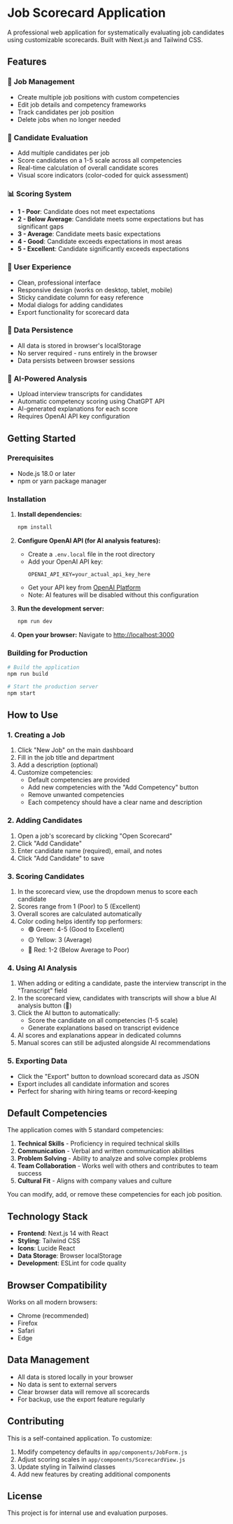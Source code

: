 # Job Scorecard Application

A professional web application for systematically evaluating job candidates using customizable scorecards. Built with Next.js and Tailwind CSS.

## Features

### 🎯 **Job Management**
- Create multiple job positions with custom competencies
- Edit job details and competency frameworks
- Track candidates per job position
- Delete jobs when no longer needed

### 👥 **Candidate Evaluation**
- Add multiple candidates per job
- Score candidates on a 1-5 scale across all competencies
- Real-time calculation of overall candidate scores
- Visual score indicators (color-coded for quick assessment)

### 📊 **Scoring System**
- **1 - Poor**: Candidate does not meet expectations
- **2 - Below Average**: Candidate meets some expectations but has significant gaps
- **3 - Average**: Candidate meets basic expectations
- **4 - Good**: Candidate exceeds expectations in most areas
- **5 - Excellent**: Candidate significantly exceeds expectations

### 🎨 **User Experience**
- Clean, professional interface
- Responsive design (works on desktop, tablet, mobile)
- Sticky candidate column for easy reference
- Modal dialogs for adding candidates
- Export functionality for scorecard data

### 💾 **Data Persistence**
- All data is stored in browser's localStorage
- No server required - runs entirely in the browser
- Data persists between browser sessions

### 🤖 **AI-Powered Analysis**
- Upload interview transcripts for candidates
- Automatic competency scoring using ChatGPT API
- AI-generated explanations for each score
- Requires OpenAI API key configuration

## Getting Started

### Prerequisites
- Node.js 18.0 or later
- npm or yarn package manager

### Installation

1. **Install dependencies:**
   ```bash
   npm install
   ```

2. **Configure OpenAI API (for AI analysis features):**
   - Create a `.env.local` file in the root directory
   - Add your OpenAI API key:
     ```
     OPENAI_API_KEY=your_actual_api_key_here
     ```
   - Get your API key from [OpenAI Platform](https://platform.openai.com/api-keys)
   - Note: AI features will be disabled without this configuration

3. **Run the development server:**
   ```bash
   npm run dev
   ```

4. **Open your browser:**
   Navigate to [http://localhost:3000](http://localhost:3000)

### Building for Production

```bash
# Build the application
npm run build

# Start the production server
npm start
```

## How to Use

### 1. Creating a Job
1. Click "New Job" on the main dashboard
2. Fill in the job title and department
3. Add a description (optional)
4. Customize competencies:
   - Default competencies are provided
   - Add new competencies with the "Add Competency" button
   - Remove unwanted competencies
   - Each competency should have a clear name and description

### 2. Adding Candidates
1. Open a job's scorecard by clicking "Open Scorecard"
2. Click "Add Candidate"
3. Enter candidate name (required), email, and notes
4. Click "Add Candidate" to save

### 3. Scoring Candidates
1. In the scorecard view, use the dropdown menus to score each candidate
2. Scores range from 1 (Poor) to 5 (Excellent)
3. Overall scores are calculated automatically
4. Color coding helps identify top performers:
   - 🟢 Green: 4-5 (Good to Excellent)
   - 🟡 Yellow: 3 (Average)
   - 🔴 Red: 1-2 (Below Average to Poor)

### 4. Using AI Analysis
1. When adding or editing a candidate, paste the interview transcript in the "Transcript" field
2. In the scorecard view, candidates with transcripts will show a blue AI analysis button (🧠)
3. Click the AI button to automatically:
   - Score the candidate on all competencies (1-5 scale)
   - Generate explanations based on transcript evidence
4. AI scores and explanations appear in dedicated columns
5. Manual scores can still be adjusted alongside AI recommendations

### 5. Exporting Data
- Click the "Export" button to download scorecard data as JSON
- Export includes all candidate information and scores
- Perfect for sharing with hiring teams or record-keeping

## Default Competencies

The application comes with 5 standard competencies:

1. **Technical Skills** - Proficiency in required technical skills
2. **Communication** - Verbal and written communication abilities
3. **Problem Solving** - Ability to analyze and solve complex problems
4. **Team Collaboration** - Works well with others and contributes to team success
5. **Cultural Fit** - Aligns with company values and culture

You can modify, add, or remove these competencies for each job position.

## Technology Stack

- **Frontend**: Next.js 14 with React
- **Styling**: Tailwind CSS
- **Icons**: Lucide React
- **Data Storage**: Browser localStorage
- **Development**: ESLint for code quality

## Browser Compatibility

Works on all modern browsers:
- Chrome (recommended)
- Firefox
- Safari
- Edge

## Data Management

- All data is stored locally in your browser
- No data is sent to external servers
- Clear browser data will remove all scorecards
- For backup, use the export feature regularly

## Contributing

This is a self-contained application. To customize:
1. Modify competency defaults in `app/components/JobForm.js`
2. Adjust scoring scales in `app/components/ScorecardView.js`
3. Update styling in Tailwind classes
4. Add new features by creating additional components

## License

This project is for internal use and evaluation purposes. 